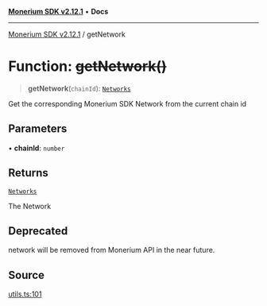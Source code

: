 [**Monerium SDK v2.12.1**](../README.md) • **Docs**

---

[Monerium SDK v2.12.1](../README.md) / getNetwork

# Function: ~~getNetwork()~~

> **getNetwork**(`chainId`): [`Networks`](../type-aliases/Networks.md)

Get the corresponding Monerium SDK Network from the current chain id

## Parameters

• **chainId**: `number`

## Returns

[`Networks`](../type-aliases/Networks.md)

The Network

## Deprecated

network will be removed from Monerium API in the near future.

## Source

[utils.ts:101](https://github.com/monerium/js-monorepo/blob/95da1ee68c22ee2a6c87ac928b307c8f3825242a/packages/sdk/src/utils.ts#L101)
